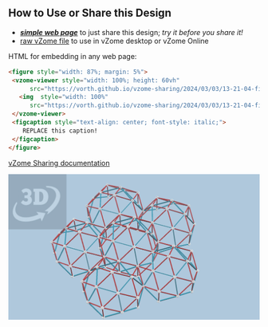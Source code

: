 
## How to Use or Share this Design

 - [***simple web page***](<https://vorth.github.io/vzome-sharing/2024/03/03/13-21-04-figures-36-41/>) to just share this design; *try it before you share it!*
 - [raw vZome file](<https://raw.githubusercontent.com/vorth/vzome-sharing/main/2024/03/03/13-21-04-figures-36-41/figures-36-41.vZome>) to use in vZome desktop or vZome Online
 
 HTML for embedding in any web page:
 ```html
<figure style="width: 87%; margin: 5%">
  <vzome-viewer style="width: 100%; height: 60vh"
       src="https://vorth.github.io/vzome-sharing/2024/03/03/13-21-04-figures-36-41/figures-36-41.vZome" >
    <img  style="width: 100%"
       src="https://vorth.github.io/vzome-sharing/2024/03/03/13-21-04-figures-36-41/figures-36-41.png" >
  </vzome-viewer>
  <figcaption style="text-align: center; font-style: italic;">
     REPLACE this caption!
  </figcaption>
</figure>
 ```

[vZome Sharing documentation](https://vzome.github.io/vzome/sharing.html#how-it-works)

![Image](<figures-36-41.png>)

